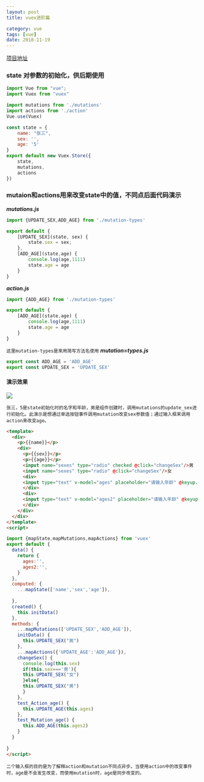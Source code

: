 ```yaml
---
layout: post
title: vuex进阶篇

category: vue
tags: [vue] 
date: 2018-11-19
---
```


[项目地址](https://github.com/DespairYoke/vue-examples/tree/master/vuex-action-example)

### state 对参数的初始化，供后期使用

``` js
import Vue from "vue";
import Vuex from "vuex"

import mutations from './mutations'
import actions from './action'
Vue.use(Vuex)

const state = {
    name: "张三",
    sex: '',
    age: '5'
}
export default new Vuex.Store({
    state,
    mutations,
    actions
})
```

### mutaion和actions用来改变state中的值，不同点后面代码演示

*<b>mutations.js</b>*
``` js
import {UPDATE_SEX,ADD_AGE} from './mutation-types'

export default {
    [UPDATE_SEX](state, sex) {
        state.sex = sex;
    },
    [ADD_AGE](state,age) {
        console.log(age,1111)
        state.age = age
    }
}
```
*<b>action.js</b>*
``` js
import {ADD_AGE} from './mutation-types'

export default {
    [ADD_AGE](state,age) {
        console.log(age,1111)
        state.age = age
    }
}
```
`这里mutation-types是来用简写方法名使用`
*<b> mutation=types.js</b>*
``` js
export const ADD_AGE = 'ADD_AGE'
export const UPDATE_SEX = 'UPDATE_SEX'
```

#### 演示效果
![](https://despairyoke.github.io/assets/images/2018/vue/vuex-1.png)

`张三，5是state初始化时的名字和年龄，男是组件创建时，调用mutations的update_sex进行初始化。此演示是想通过单选按钮事件调用mutation改变sex参数值；通过输入框来调用action来改变age。`

``` html
<template>
  <div>
    <p>{{name}}</p>
    <div>
      <p>{{sex}}</p>
      <p>{{age}}</p>
      <input name="sexes" type="radio" checked @click="changeSex"/>男
      <input name="sexes" type="radio" @click="changeSex"/>女
      <div>
      <input type="text" v-model="ages" placeholder="请输入年龄" @keyup.enter="test_Action_age"/>
      </div>
      <div>
      <input type="text" v-model="ages2" placeholder="请输入年龄" @keyup.enter="test_Mutation_age"/>
      </div>
    </div>
  </div>
</template>
<script>

import {mapState,mapMutations,mapActions} from 'vuex'
export default {
  data() {
    return {
      ages:'',
      ages2:'',
    }
  },
  computed: {
    ...mapState(['name','sex','age']),
    
  },
  created() {
    this.initData()
  },
  methods: {
    ...mapMutations(['UPDATE_SEX','ADD_AGE']),
    initData() {
      this.UPDATE_SEX("男")
    },
    ...mapActions({'UPDATE_AGE':'ADD_AGE'}),
    changeSex() {
      console.log(this.sex)
      if(this.sex==='男'){
      this.UPDATE_SEX("女")
      }else{
      this.UPDATE_SEX("男")
      }
    },
    test_Action_age() {
      this.UPDATE_AGE(this.ages)
    },
    test_Mutation_age() {
      this.ADD_AGE(this.ages2)
    }
  }
  
}
</script>
```

`二个输入框的目的是为了解释action和mutation不同点异步。当使用action中的改变事件时，age是不会发生改变，而使用mutation时，age是同步改变的。`
